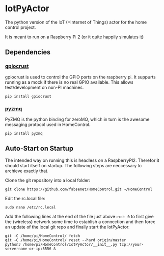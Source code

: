 # IotPyActor

The python version of the IoT (=Internet of Things) actor for the home control project. 

It is meant to run on a Raspberry Pi 2 (or it quite happily simulates it)

## Dependencies
### [gpiocrust](https://github.com/zourtney/gpiocrust)
gpiocrust is used to control the GPIO ports on the raspberry pi. It suppurts running as a mock if
there is no real GPIO available. This allows test/development on non-PI machines.

```
pip install gpiocrust
```

### [pyzmq](https://github.com/zeromq/pyzmq)
PyZMQ is the python binding for zeroMQ, which in turn is the awesome messaging protocol used in HomeControl.

```
pip install pyzmq
```

## Auto-Start on Startup

The intended way on running this is headless on a RaspberryPI2. Therefor it should start itself on startup. The following steps are neccessary to archieve exactly that.

Clone the git repository into a local folder:
```
git clone https://github.com/fabsenet/HomeControl.git ~/HomeControl
```

Edit the rc.local file:
```
sudo nano /etc/rc.local
```
Add the following lines at the end of the file just above `exit 0` to first give the (wireless) network some time to establish a connection and then force an update of the local git repo and finally start the IotPyActor:
```
git -C /home/pi/HomeControl/ fetch
git -C /home/pi/HomeControl/ reset --hard origin/master
python3 /home/pi/HomeControl/IotPyActor/__init__.py tcp://your-servername-or-ip:5556 &
```
